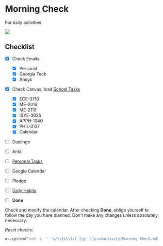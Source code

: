 # Morning Check
For daily activities

![](../media/Pasted%20image%2020241106071600.png)

## Checklist

- [x] Check Emails
	- [x] Personal
	- [x] Georgia Tech
	- [x] Ansys
- [x] Check Canvas, load [School Tasks](School%20Tasks.md)
	- [x] ECE-3710
	- [x] ME-2016
	- [x] ME-2110
	- [x] ISYE-3025
	- [x] APPH-1040
	- [x] PHIL-3127
	- [x] Calendar
- [ ] Duolingo
- [ ] Anki 
- [ ] [Personal Tasks](Personal%20Tasks.md)
- [ ] Google Calendar
- [ ] ~~Pledge~~
- [ ] [Daily Habits](https://app.dailyhabits.xyz)
- [ ] **Done**


Check and modify the calendar. After checking **Done**, oblige yourself to follow the day you have planned. Don't make any changes unless absolutely necessary.



*Reset checks:*
```python
os.system("sed -i '' 's/\\[x\\]/[ ]/g' \"productivity/Morning Check.md\"")
```